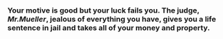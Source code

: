 ### Your motive is good but your luck fails you. The judge, _**Mr.Mueller**_, jealous of everything you have, gives you a life sentence in jail and takes all of your money and property.